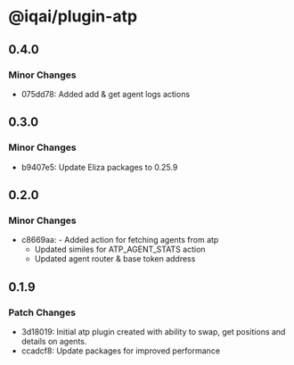 # @iqai/plugin-atp

## 0.4.0

### Minor Changes

- 075dd78: Added add & get agent logs actions

## 0.3.0

### Minor Changes

- b9407e5: Update Eliza packages to 0.25.9

## 0.2.0

### Minor Changes

- c8669aa: - Added action for fetching agents from atp
  - Updated similes for ATP_AGENT_STATS action
  - Updated agent router & base token address

## 0.1.9

### Patch Changes

- 3d18019: Initial atp plugin created with ability to swap, get positions and details on agents.
- ccadcf8: Update packages for improved performance
